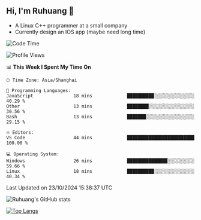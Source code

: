 ## Hi, I'm Ruhuang 👋

- A Linux C++ programmer at a small company
- Currently design an IOS app (maybe need long time)

<!--START_SECTION:waka-->
![Code Time](http://img.shields.io/badge/Code%20Time-105%20hrs%2042%20mins-blue)

![Profile Views](http://img.shields.io/badge/Profile%20Views-0-blue)

📊 **This Week I Spent My Time On** 

```text
🕑︎ Time Zone: Asia/Shanghai

💬 Programming Languages: 
JavaScript               18 mins             ██████████░░░░░░░░░░░░░░░   40.29 % 
Other                    13 mins             ████████░░░░░░░░░░░░░░░░░   30.56 % 
Bash                     13 mins             ███████░░░░░░░░░░░░░░░░░░   29.15 % 

🔥 Editors: 
VS Code                  44 mins             █████████████████████████   100.00 % 

💻 Operating System: 
Windows                  26 mins             ███████████████░░░░░░░░░░   59.66 % 
Linux                    18 mins             ██████████░░░░░░░░░░░░░░░   40.34 % 
```


 Last Updated on 23/10/2024 15:38:37 UTC
<!--END_SECTION:waka-->

![Ruhuang's GitHub stats](https://github-readme-stats.vercel.app/api?username=ruhuang2001&count_private=true&hide_title=true&show_icons=true&theme=vue)

[![Top Langs](https://github-readme-stats.vercel.app/api/top-langs/?username=ruhuang2001&layout=compact)](https://github.com/anuraghazra/github-readme-stats)
